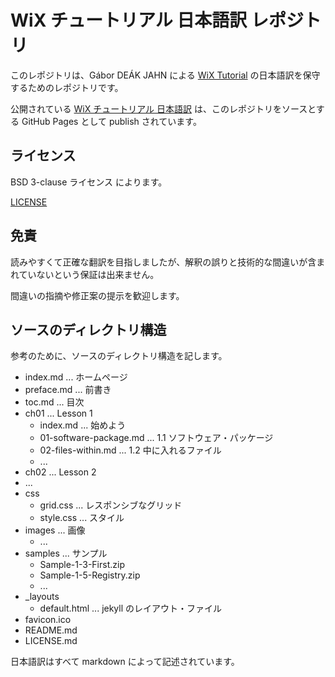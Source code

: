 # WiX チュートリアル 日本語訳 レポジトリ

このレポジトリは、Gábor DEÁK JAHN による [WiX Tutorial](https://www.firegiant.com/wix/tutorial/) 
の日本語訳を保守するためのレポジトリです。

公開されている [WiX チュートリアル 日本語訳](http://wix-tutorial-ja.github.io/) は、このレポジトリをソースとする
GitHub Pages として publish されています。

## ライセンス

BSD 3-clause ライセンス によります。

[LICENSE](LICENSE.md)

## 免責

読みやすくて正確な翻訳を目指しましたが、解釈の誤りと技術的な間違いが含まれていないという保証は出来ません。

間違いの指摘や修正案の提示を歓迎します。

## ソースのディレクトリ構造

参考のために、ソースのディレクトリ構造を記します。

- index.md ... ホームページ
- preface.md ... 前書き
- toc.md ... 目次
- ch01 ... Lesson 1
    - index.md ... 始めよう
    - 01-software-package.md ... 1.1 ソフトウェア・パッケージ
    - 02-files-within.md ... 1.2 中に入れるファイル
    - ...
- ch02 ... Lesson 2
- ...
- css
    - grid.css ... レスポンシブなグリッド
    - style.css ... スタイル
- images ... 画像
    - ...
- samples ... サンプル
    - Sample-1-3-First.zip
    - Sample-1-5-Registry.zip
    - ...
- _layouts
    - default.html ... jekyll のレイアウト・ファイル
- favicon.ico
- README.md
- LICENSE.md

日本語訳はすべて markdown によって記述されています。
